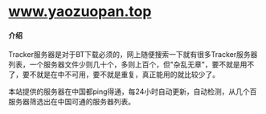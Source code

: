 # www.yaozuopan.top

#### 介绍
Tracker服务器是对于BT下载必须的，网上随便搜索一下就有很多Tracker服务器列表，一个服务器文件少则几十个，多则上百个，但"杂乱无章"，要不就是用不了，要不就是在中不可用，要不就是重复，真正能用的就比较少了。

本站提供的服务器在中国都ping得通，每24小时自动更新，自动检测，从几个百服务器筛选出在中国可通的服务器列表。